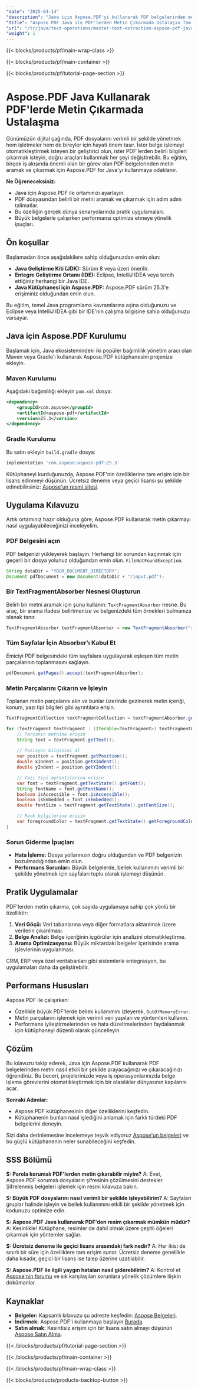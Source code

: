 ```yaml
---
"date": "2025-04-14"
"description": "Java için Aspose.PDF'yi kullanarak PDF belgelerinden metni etkili bir şekilde nasıl çıkaracağınızı öğrenin. Adım adım talimatları, en iyi uygulamaları keşfedin ve belge işleme iş akışınızı optimize edin."
"title": "Aspose.PDF Java ile PDF'lerden Metin Çıkarmada Ustalaşın Tam Bir Kılavuz"
"url": "/tr/java/text-operations/master-text-extraction-aspose-pdf-java/"
"weight": 1
---
```


{{< blocks/products/pf/main-wrap-class >}}

{{< blocks/products/pf/main-container >}}

{{< blocks/products/pf/tutorial-page-section >}}
# Aspose.PDF Java Kullanarak PDF'lerde Metin Çıkarmada Ustalaşma

Günümüzün dijital çağında, PDF dosyalarını verimli bir şekilde yönetmek hem işletmeler hem de bireyler için hayati önem taşır. İster belge işlemeyi otomatikleştirmek isteyen bir geliştirici olun, ister PDF'lerden belirli bilgileri çıkarmak isteyin, doğru araçları kullanmak her şeyi değiştirebilir. Bu eğitim, birçok iş akışında önemli olan bir görev olan PDF belgelerinden metin aramak ve çıkarmak için Aspose.PDF for Java'yı kullanmaya odaklanır.

**Ne Öğreneceksiniz:**
- Java için Aspose.PDF ile ortamınızı ayarlayın.
- PDF dosyasından belirli bir metni aramak ve çıkarmak için adım adım talimatlar.
- Bu özelliğin gerçek dünya senaryolarında pratik uygulamaları.
- Büyük belgelerle çalışırken performansı optimize etmeye yönelik ipuçları.

## Ön koşullar
Başlamadan önce aşağıdakilere sahip olduğunuzdan emin olun:
- **Java Geliştirme Kiti (JDK):** Sürüm 8 veya üzeri önerilir.
- **Entegre Geliştirme Ortamı (IDE):** Eclipse, IntelliJ IDEA veya tercih ettiğiniz herhangi bir Java IDE.
- **Java Kütüphanesi için Aspose.PDF:** Aspose.PDF sürüm 25.3'e erişiminiz olduğundan emin olun.

Bu eğitim, temel Java programlama kavramlarına aşina olduğunuzu ve Eclipse veya IntelliJ IDEA gibi bir IDE'nin çalışma bilgisine sahip olduğunuzu varsayar.

## Java için Aspose.PDF Kurulumu
Başlamak için, Java ekosistemindeki iki popüler bağımlılık yönetim aracı olan Maven veya Gradle'ı kullanarak Aspose.PDF kütüphanesini projenize ekleyin.

### **Maven Kurulumu**
Aşağıdaki bağımlılığı ekleyin `pom.xml` dosya:
```xml
<dependency>
    <groupId>com.aspose</groupId>
    <artifactId>aspose-pdf</artifactId>
    <version>25.3</version>
</dependency>
```

### **Gradle Kurulumu**
Bu satırı ekleyin `build.gradle` dosya:
```gradle
implementation 'com.aspose:aspose-pdf:25.3'
```

Kütüphaneyi kurduğunuzda, Aspose.PDF'nin özelliklerine tam erişim için bir lisans edinmeyi düşünün. Ücretsiz deneme veya geçici lisansı şu şekilde edinebilirsiniz: [Aspose'un resmi sitesi](https://purchase.aspose.com/temporary-license/).

## Uygulama Kılavuzu
Artık ortamınız hazır olduğuna göre, Aspose.PDF kullanarak metin çıkarmayı nasıl uygulayabileceğinizi inceleyelim.

### PDF Belgesini açın
PDF belgenizi yükleyerek başlayın. Herhangi bir sorundan kaçınmak için geçerli bir dosya yolunuz olduğundan emin olun. `FileNotFoundException`.
```java
String dataDir = "YOUR_DOCUMENT_DIRECTORY";
Document pdfDocument = new Document(dataDir + "/input.pdf");
```

### Bir TextFragmentAbsorber Nesnesi Oluşturun
Belirli bir metni aramak için şunu kullanın: `TextFragmentAbsorber` nesne. Bu araç, bir arama ifadesi belirtmenize ve belgenizdeki tüm örnekleri bulmanıza olanak tanır.
```java
TextFragmentAbsorber textFragmentAbsorber = new TextFragmentAbsorber("sample");
```

### Tüm Sayfalar İçin Absorber'ı Kabul Et
Emiciyi PDF belgesindeki tüm sayfalara uygulayarak eşleşen tüm metin parçalarının toplanmasını sağlayın.
```java
pdfDocument.getPages().accept(textFragmentAbsorber);
```

### Metin Parçalarını Çıkarın ve İşleyin
Toplanan metin parçalarını alın ve bunlar üzerinde gezinerek metin içeriği, konum, yazı tipi bilgileri gibi ayrıntılara erişin.
```java
TextFragmentCollection textFragmentCollection = textFragmentAbsorber.getTextFragments();

for (TextFragment textFragment : (Iterable<TextFragment>) textFragmentCollection) {
    // Parçanın metnine erişim
    String text = textFragment.getText();
    
    // Pozisyon bilgisini al
    var position = textFragment.getPosition();
    double xIndent = position.getXIndent();
    double yIndent = position.getYIndent();

    // Yazı tipi ayrıntılarına erişin
    var font = textFragment.getTextState().getFont();
    String fontName = font.getFontName();
    boolean isAccessible = font.isAccessible();
    boolean isEmbedded = font.isEmbedded();
    double fontSize = textFragment.getTextState().getFontSize();

    // Renk bilgilerine erişim
    var foregroundColor = textFragment.getTextState().getForegroundColor();
}
```

### Sorun Giderme İpuçları
- **Hata İşleme:** Dosya yollarınızın doğru olduğundan ve PDF belgenizin bozulmadığından emin olun.
- **Performans Sorunları:** Büyük belgelerde, bellek kullanımını verimli bir şekilde yönetmek için sayfaları toplu olarak işlemeyi düşünün.

## Pratik Uygulamalar
PDF'lerden metin çıkarma, çok sayıda uygulamaya sahip çok yönlü bir özelliktir:
1. **Veri Göçü:** Veri tabanlarına veya diğer formatlara aktarılmak üzere verilerin çıkarılması.
2. **Belge Analizi:** Belge içeriğinin içgörüler için analizini otomatikleştirme.
3. **Arama Optimizasyonu:** Büyük miktardaki belgeler içerisinde arama işlevlerinin uygulanması.

CRM, ERP veya özel veritabanları gibi sistemlerle entegrasyon, bu uygulamaları daha da geliştirebilir.

## Performans Hususları
Aspose.PDF ile çalışırken:
- Özellikle büyük PDF'lerde bellek kullanımını izleyerek, `OutOfMemoryError`.
- Metin parçalarını işlemek için verimli veri yapıları ve yöntemleri kullanın.
- Performans iyileştirmelerinden ve hata düzeltmelerinden faydalanmak için kütüphaneyi düzenli olarak güncelleyin.

## Çözüm
Bu kılavuzu takip ederek, Java için Aspose.PDF kullanarak PDF belgelerinden metni nasıl etkili bir şekilde arayacağınızı ve çıkaracağınızı öğrendiniz. Bu beceri, projelerinizde veya iş operasyonlarınızda belge işleme görevlerini otomatikleştirmek için bir olasılıklar dünyasının kapılarını açar.

**Sonraki Adımlar:**
- Aspose.PDF kütüphanesinin diğer özelliklerini keşfedin.
- Kütüphanenin bunları nasıl işlediğini anlamak için farklı türdeki PDF belgelerini deneyin.

Sizi daha derinlemesine incelemeye teşvik ediyoruz [Aspose'un belgeleri](https://reference.aspose.com/pdf/java/) ve bu güçlü kütüphanenin neler sunabileceğini keşfedin.

## SSS Bölümü
**S: Parola korumalı PDF'lerden metin çıkarabilir miyim?**
A: Evet, Aspose.PDF korumalı dosyaların şifresinin çözülmesini destekler. Şifrelenmiş belgeleri işlemek için resmi kılavuza bakın.

**S: Büyük PDF dosyalarını nasıl verimli bir şekilde işleyebilirim?**
A: Sayfaları gruplar halinde işleyin ve bellek kullanımını etkili bir şekilde yönetmek için kodunuzu optimize edin.

**S: Aspose.PDF Java kullanarak PDF'den resim çıkarmak mümkün müdür?**
A: Kesinlikle! Kütüphane, resimler de dahil olmak üzere çeşitli öğeleri çıkarmak için yöntemler sağlar.

**S: Ücretsiz deneme ile geçici lisans arasındaki fark nedir?**
A: Her ikisi de sınırlı bir süre için özelliklere tam erişim sunar. Ücretsiz deneme genellikle daha kısadır, geçici bir lisans ise talep üzerine uzatılabilir.

**S: Aspose.PDF ile ilgili yaygın hataları nasıl giderebilirim?**
A: Kontrol et [Aspose'nin forumu](https://forum.aspose.com/c/pdf/10) ve sık karşılaşılan sorunlara yönelik çözümlere ilişkin dokümanlar.

## Kaynaklar
- **Belgeler:** Kapsamlı kılavuzu şu adreste keşfedin: [Aspose Belgeleri](https://reference.aspose.com/pdf/java/).
- **İndirmek:** Aspose.PDF'i kullanmaya başlayın [Burada](https://releases.aspose.com/pdf/java/).
- **Satın almak:** Kesintisiz erişim için bir lisans satın almayı düşünün [Aspose Satın Alma](https://purchase.aspose.com/buy).

{{< /blocks/products/pf/tutorial-page-section >}}

{{< /blocks/products/pf/main-container >}}

{{< /blocks/products/pf/main-wrap-class >}}

{{< blocks/products/products-backtop-button >}}